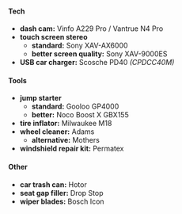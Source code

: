 #### Tech

- **dash cam:** Vinfo A229 Pro / Vantrue N4 Pro
- **touch screen stereo** 
	- **standard:** Sony XAV-AX6000
	- **better screen quality:** Sony XAV-9000ES
- **USB car charger:** Scosche PD40 *(CPDCC40M)*

#### Tools

- **jump starter** 
	- **standard:** Gooloo GP4000
	- **better:** Noco Boost X GBX155
- **tire inflator:** Milwaukee M18 
- **wheel cleaner:** Adams
	- **alternative:** Mothers
- **windshield repair kit:** Permatex

#### Other

- **car trash can:** Hotor
- **seat gap filler:** Drop Stop
- **wiper blades:** Bosch Icon